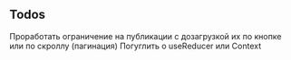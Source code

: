 ## Todos

Проработать ограничение на публикации с дозагрузкой их по кнопке или по скроллу (пагинация)
Погуглить о useReducer или Context